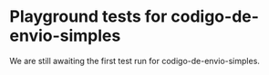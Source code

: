 # Playground tests for codigo-de-envio-simples
We are still awaiting the first test run for codigo-de-envio-simples.
